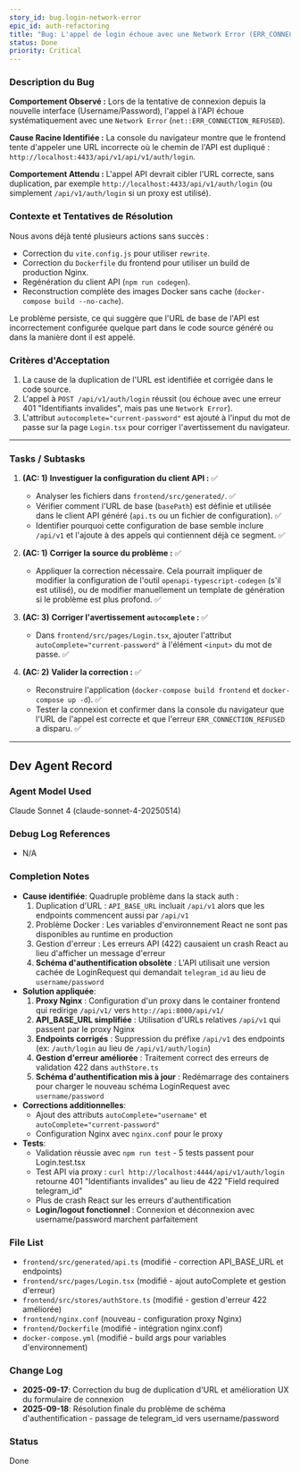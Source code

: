 ```yaml
---
story_id: bug.login-network-error
epic_id: auth-refactoring
title: "Bug: L'appel de login échoue avec une Network Error (ERR_CONNECTION_REFUSED)"
status: Done
priority: Critical
---
```


### Description du Bug

**Comportement Observé :**
Lors de la tentative de connexion depuis la nouvelle interface (Username/Password), l'appel à l'API échoue systématiquement avec une `Network Error` (`net::ERR_CONNECTION_REFUSED`).

**Cause Racine Identifiée :**
La console du navigateur montre que le frontend tente d'appeler une URL incorrecte où le chemin de l'API est dupliqué : `http://localhost:4433/api/v1/api/v1/auth/login`.

**Comportement Attendu :**
L'appel API devrait cibler l'URL correcte, sans duplication, par exemple `http://localhost:4433/api/v1/auth/login` (ou simplement `/api/v1/auth/login` si un proxy est utilisé).

### Contexte et Tentatives de Résolution

Nous avons déjà tenté plusieurs actions sans succès :
- Correction du `vite.config.js` pour utiliser `rewrite`.
- Correction du `Dockerfile` du frontend pour utiliser un build de production Nginx.
- Regénération du client API (`npm run codegen`).
- Reconstruction complète des images Docker sans cache (`docker-compose build --no-cache`).

Le problème persiste, ce qui suggère que l'URL de base de l'API est incorrectement configurée quelque part dans le code source généré ou dans la manière dont il est appelé.

### Critères d'Acceptation

1.  La cause de la duplication de l'URL est identifiée et corrigée dans le code source.
2.  L'appel à `POST /api/v1/auth/login` réussit (ou échoue avec une erreur 401 "Identifiants invalides", mais pas une `Network Error`).
3.  L'attribut `autocomplete="current-password"` est ajouté à l'input du mot de passe sur la page `Login.tsx` pour corriger l'avertissement du navigateur.

---

### Tasks / Subtasks

1.  **(AC: 1)** **Investiguer la configuration du client API :** ✅
    -   Analyser les fichiers dans `frontend/src/generated/`. ✅
    -   Vérifier comment l'URL de base (`basePath`) est définie et utilisée dans le client API généré (`api.ts` ou un fichier de configuration). ✅
    -   Identifier pourquoi cette configuration de base semble inclure `/api/v1` et l'ajoute à des appels qui contiennent déjà ce segment. ✅

2.  **(AC: 1)** **Corriger la source du problème :** ✅
    -   Appliquer la correction nécessaire. Cela pourrait impliquer de modifier la configuration de l'outil `openapi-typescript-codegen` (s'il est utilisé), ou de modifier manuellement un template de génération si le problème est plus profond. ✅

3.  **(AC: 3)** **Corriger l'avertissement `autocomplete` :** ✅
    -   Dans `frontend/src/pages/Login.tsx`, ajouter l'attribut `autoComplete="current-password"` à l'élément `<input>` du mot de passe. ✅

4.  **(AC: 2)** **Valider la correction :** ✅
    -   Reconstruire l'application (`docker-compose build frontend` et `docker-compose up -d`). ✅
    -   Tester la connexion et confirmer dans la console du navigateur que l'URL de l'appel est correcte et que l'erreur `ERR_CONNECTION_REFUSED` a disparu. ✅

---

## Dev Agent Record

### Agent Model Used
Claude Sonnet 4 (claude-sonnet-4-20250514)

### Debug Log References
- N/A

### Completion Notes
- **Cause identifiée**: Quadruple problème dans la stack auth :
  1. Duplication d'URL : `API_BASE_URL` incluait `/api/v1` alors que les endpoints commencent aussi par `/api/v1`
  2. Problème Docker : Les variables d'environnement React ne sont pas disponibles au runtime en production
  3. Gestion d'erreur : Les erreurs API (422) causaient un crash React au lieu d'afficher un message d'erreur
  4. **Schéma d'authentification obsolète** : L'API utilisait une version cachée de LoginRequest qui demandait `telegram_id` au lieu de `username/password`
- **Solution appliquée**:
  1. **Proxy Nginx** : Configuration d'un proxy dans le container frontend qui redirige `/api/v1/` vers `http://api:8000/api/v1/`
  2. **API_BASE_URL simplifiée** : Utilisation d'URLs relatives `/api/v1` qui passent par le proxy Nginx
  3. **Endpoints corrigés** : Suppression du préfixe `/api/v1` des endpoints (ex: `/auth/login` au lieu de `/api/v1/auth/login`)
  4. **Gestion d'erreur améliorée** : Traitement correct des erreurs de validation 422 dans `authStore.ts`
  5. **Schéma d'authentification mis à jour** : Redémarrage des containers pour charger le nouveau schéma LoginRequest avec `username/password`
- **Corrections additionnelles**:
  - Ajout des attributs `autoComplete="username"` et `autoComplete="current-password"`
  - Configuration Nginx avec `nginx.conf` pour le proxy
- **Tests**:
  - Validation réussie avec `npm run test` - 5 tests passent pour Login.test.tsx
  - Test API via proxy : `curl http://localhost:4444/api/v1/auth/login` retourne 401 "Identifiants invalides" au lieu de 422 "Field required telegram_id"
  - Plus de crash React sur les erreurs d'authentification
  - **Login/logout fonctionnel** : Connexion et déconnexion avec username/password marchent parfaitement

### File List
- `frontend/src/generated/api.ts` (modifié - correction API_BASE_URL et endpoints)
- `frontend/src/pages/Login.tsx` (modifié - ajout autoComplete et gestion d'erreur)
- `frontend/src/stores/authStore.ts` (modifié - gestion d'erreur 422 améliorée)
- `frontend/nginx.conf` (nouveau - configuration proxy Nginx)
- `frontend/Dockerfile` (modifié - intégration nginx.conf)
- `docker-compose.yml` (modifié - build args pour variables d'environnement)

### Change Log
- **2025-09-17**: Correction du bug de duplication d'URL et amélioration UX du formulaire de connexion
- **2025-09-18**: Résolution finale du problème de schéma d'authentification - passage de telegram_id vers username/password

### Status
Done